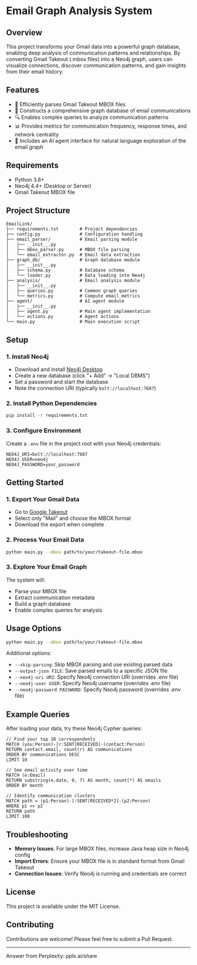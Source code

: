# Email Graph Analysis System

## Overview
This project transforms your Gmail data into a powerful graph database, enabling deep analysis of communication patterns and relationships. By converting Gmail Takeout (.mbox files) into a Neo4j graph, users can visualize connections, discover communication patterns, and gain insights from their email history.

## Features
- 📧 Efficiently parses Gmail Takeout MBOX files
- 🔄 Constructs a comprehensive graph database of email communications
- 🔍 Enables complex queries to analyze communication patterns 
- 📊 Provides metrics for communication frequency, response times, and network centrality
- 🤖 Includes an AI agent interface for natural language exploration of the email graph

## Requirements
- Python 3.8+
- Neo4j 4.4+ (Desktop or Server)
- Gmail Takeout MBOX file

## Project Structure
```
EmailLink/
├── requirements.txt        # Project dependencies
├── config.py               # Configuration handling
├── email_parser/           # Email parsing module
│   ├── __init__.py
│   ├── mbox_parser.py      # MBOX file parsing
│   └── email_extractor.py  # Email data extraction
├── graph_db/               # Graph database module
│   ├── __init__.py
│   ├── schema.py           # Database schema
│   └── loader.py           # Data loading into Neo4j
├── analysis/               # Email analysis module
│   ├── __init__.py
│   ├── queries.py          # Common graph queries
│   └── metrics.py          # Compute email metrics
├── agent/                  # AI agent module
│   ├── __init__.py
│   ├── agent.py            # Main agent implementation
│   └── actions.py          # Agent actions
└── main.py                 # Main execution script
```

## Setup

### 1. Install Neo4j
- Download and install [Neo4j Desktop](https://neo4j.com/download/)
- Create a new database (click "+ Add" → "Local DBMS")
- Set a password and start the database
- Note the connection URI (typically `bolt://localhost:7687`)

### 2. Install Python Dependencies
```bash
pip install -r requirements.txt
```

### 3. Configure Environment
Create a `.env` file in the project root with your Neo4j credentials:
```
NEO4J_URI=bolt://localhost:7687
NEO4J_USER=neo4j
NEO4J_PASSWORD=your_password
```

## Getting Started

### 1. Export Your Gmail Data
- Go to [Google Takeout](https://takeout.google.com/)
- Select only "Mail" and choose the MBOX format
- Download the export when complete

### 2. Process Your Email Data
```bash
python main.py --mbox path/to/your/takeout-file.mbox
```

### 3. Explore Your Email Graph
The system will:
- Parse your MBOX file
- Extract communication metadata
- Build a graph database
- Enable complex queries for analysis

## Usage Options
```bash
python main.py --mbox path/to/your/takeout-file.mbox
```

Additional options:
- `--skip-parsing`: Skip MBOX parsing and use existing parsed data
- `--output-json FILE`: Save parsed emails to a specific JSON file
- `--neo4j-uri URI`: Specify Neo4j connection URI (overrides .env file)
- `--neo4j-user USER`: Specify Neo4j username (overrides .env file)
- `--neo4j-password PASSWORD`: Specify Neo4j password (overrides .env file)

## Example Queries
After loading your data, try these Neo4j Cypher queries:

```cypher
// Find your top 10 correspondents
MATCH (you:Person)-[r:SENT|RECEIVED]-(contact:Person)
RETURN contact.email, count(r) AS communications
ORDER BY communications DESC
LIMIT 10

// See email activity over time
MATCH (e:Email)
RETURN substring(e.date, 0, 7) AS month, count(*) AS emails
ORDER BY month

// Identify communication clusters
MATCH path = (p1:Person)-[:SENT|RECEIVED*2]-(p2:Person)
WHERE p1 <> p2
RETURN path
LIMIT 100
```

## Troubleshooting
- **Memory Issues**: For large MBOX files, increase Java heap size in Neo4j config
- **Import Errors**: Ensure your MBOX file is in standard format from Gmail Takeout
- **Connection Issues**: Verify Neo4j is running and credentials are correct

## License
This project is available under the MIT License.

## Contributing
Contributions are welcome! Please feel free to submit a Pull Request.

---
Answer from Perplexity: pplx.ai/share